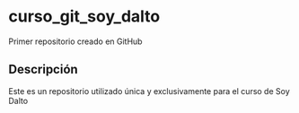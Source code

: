 # curso_git_soy_dalto
Primer repositorio creado en GitHub

## Descripción
Este es un repositorio utilizado única y exclusivamente para el curso de Soy Dalto
